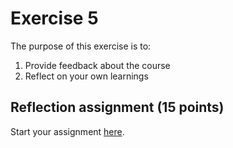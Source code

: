 # Exercise 5

The purpose of this exercise is to:
 
1. Provide feedback about the course
2. Reflect on your own learnings

## Reflection assignment (15 points)

Start your assignment [here](Exercise-5.ipynb).